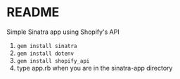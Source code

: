 # README

Simple Sinatra app using Shopify's API

1. `gem install sinatra`
2. `gem install dotenv`
3. `gem install shopify_api`
4. type app.rb when you are in the sinatra-app directory
